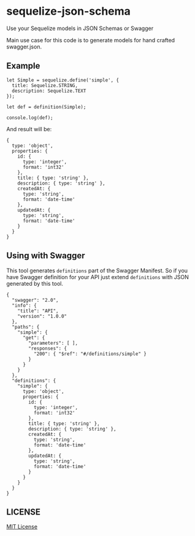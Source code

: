 # sequelize-json-schema

Use your Sequelize models in JSON Schemas or Swagger

Main use case for this code is to generate models for hand crafted swagger.json.

## Example

```
let Simple = sequelize.define('simple', {
  title: Sequelize.STRING,
  description: Sequelize.TEXT
});

let def = definition(Simple);

console.log(def);
```

And result will be:

```
{
  type: 'object',
  properties: {
    id: {
      type: 'integer',
      format: 'int32'
    },
    title: { type: 'string' },
    description: { type: 'string' },
    createdAt: {
      type: 'string',
      format: 'date-time'
    },
    updatedAt: {
      type: 'string',
      format: 'date-time'
    }
  }
}
```

## Using with Swagger

This tool generates `definitions` part of the Swagger Manifest. So if you have Swagger definition for your API just extend `definitions` with JSON generated by this tool.

```
{
  "swagger": "2.0",
  "info": {
    "title": "API",
    "version": "1.0.0"
  },
  "paths": {
    "simple": {
      "get": {      
        "parameters": [ ],
        "responses": {
          "200": { "$ref": "#/definitions/simple" }
        }
      }
    }
  },
  "definitions": {
    "simple": {
      type: 'object',
      properties: {
        id: {
          type: 'integer',
          format: 'int32'
        },
        title: { type: 'string' },
        description: { type: 'string' },
        createdAt: {
          type: 'string',
          format: 'date-time'
        },
        updatedAt: {
          type: 'string',
          format: 'date-time'
        }
      }
    }
  }
}
```

## LICENSE

[MIT License](http://en.wikipedia.org/wiki/MIT_License)
